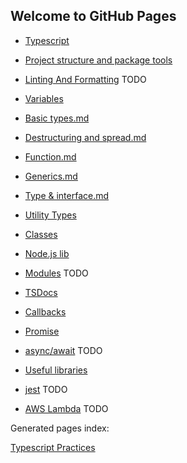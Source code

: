 ## Welcome to GitHub Pages

- [Typescript](./content/typescript.md)

- [Project structure and package tools](./content/project.md)

- [Linting And Formatting](./content/lint-format.md) TODO

- [Variables](./pages/language/variables.md)

- [Basic types.md](./pages/language/basic-types.md)

- [Destructuring and spread.md](./pages/language/destructuring-and-spread.md)

- [Function.md](./pages/language/function.md)

- [Generics.md](./pages/language/generics.md)

- [Type & interface.md](./pages/language/type-interface.md)

- [Utility Types](./pages/language/utility-types.md)

- [Classes](./pages/language/classes.md)

- [Node.js lib](./content/nodejs-lib.md)

- [Modules](./pages/language/modules.md) TODO

- [TSDocs](./content/tsdocs.md)

- [Callbacks](./pages/language/callbacks.md)

- [Promise](./pages/language/promise.md)

- [async/await](./pages/language/async-await.md) TODO

- [Useful libraries](./content/useful-libraries.md)

- [jest](./content/jest.md) TODO

- [AWS Lambda](./content/lambda.md) TODO

Generated pages index:

[Typescript Practices](./pages/index.md)
